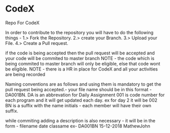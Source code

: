 # CodeX
Repo For CodeX

In order to contribute to the repository you will have to do the following things - 
1.> Fork the Repository.
2.> create your Branch.
3.> Upload your File.
4.> Create a Pull request.

if the code is being accepted then the pull request will be  accepted and your code will be commited to master branch
NOTE - the code which is being commited to master branch will only be eligible, else that code wont be eligible.
NOTE - there is a HR in place for CodeX and all your activities are being recorded

Naming conventions are as follows and using them is mandatory to get the pull request being accepted.- 
your file name should be in this format - DA001BN.
DA is an abbrevation for Daily Assignment 
001 is code number for each program and it will get updated each day. ex for  day 2 it will be 002
BN is a suffix with the name initials - each member will have their own suffix.

while commiting adding a description is also necessary -
it will be in the form - filename date classame
ex- DA001BN 15-12-2018 MathewJohn
